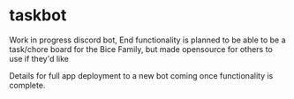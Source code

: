 # taskbot

Work in progress discord bot, End functionality is planned to be able to be a task/chore board for the Bice Family, but made opensource for others to use if they'd like


Details for full app deployment to a new bot coming once functionality is complete.


